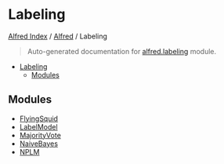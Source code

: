 # Labeling

[Alfred Index](../../README.md#alfred-index) /
[Alfred](../index.md#alfred) /
Labeling

> Auto-generated documentation for [alfred.labeling](../../../alfred/labeling/__init__.py) module.

- [Labeling](#labeling)
  - [Modules](#modules)

## Modules

- [FlyingSquid](./flyingsquid.md)
- [LabelModel](./labelmodel.md)
- [MajorityVote](./majority_vote.md)
- [NaiveBayes](./naive_bayes.md)
- [NPLM](./nplm.md)